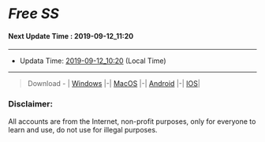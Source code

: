 
# *Free SS*

#### Next Update Time : 2019-09-12_11:20

---
* Updata Time: [2019-09-12_10:20](https://github.com/Geek-007/free-SS/blob/master/2019-09-12_10:20_FreeSS.txt) (Local Time)
---

> Download - | [Windows](https://github.com/shadowsocks/shadowsocks-windows/releases) |-| [MacOS](https://github.com/shadowsocks/shadowsocks-iOS/releases) |-| [Android](https://github.com/shadowsocks/shadowsocks-android/releases) |-| [IOS](https://itunes.apple.com/us/)|

### Disclaimer:
All accounts are from the Internet, non-profit purposes, only for everyone to learn and use, do not use for illegal purposes.
<br>
